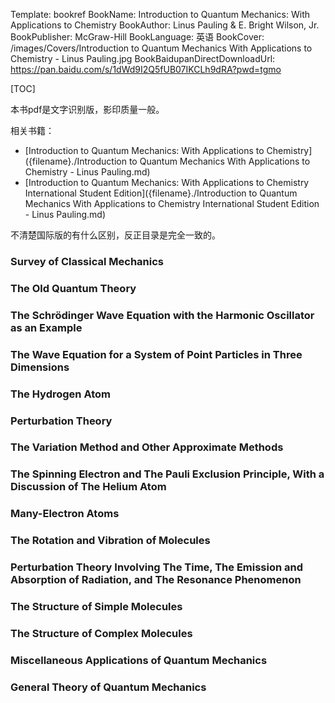 Template: bookref
BookName: Introduction to Quantum Mechanics: With Applications to Chemistry
BookAuthor: Linus Pauling & E. Bright Wilson, Jr.
BookPublisher: McGraw-Hill
BookLanguage: 英语
BookCover: /images/Covers/Introduction to Quantum Mechanics With Applications to Chemistry - Linus Pauling.jpg
BookBaidupanDirectDownloadUrl: https://pan.baidu.com/s/1dWd9I2Q5fUB07IKCLh9dRA?pwd=tgmo  

[TOC]

本书pdf是文字识别版，影印质量一般。

相关书籍：

- [Introduction to Quantum Mechanics: With Applications to Chemistry]({filename}./Introduction to Quantum Mechanics With Applications to Chemistry - Linus Pauling.md)
- [Introduction to Quantum Mechanics: With Applications to Chemistry International Student Edition]({filename}./Introduction to Quantum Mechanics With Applications to Chemistry International Student Edition - Linus Pauling.md)

不清楚国际版的有什么区别，反正目录是完全一致的。

### Survey of Classical Mechanics

### The Old Quantum Theory

### The Schrödinger Wave Equation with the Harmonic Oscillator as an Example

### The Wave Equation for a System of Point Particles in Three Dimensions

### The Hydrogen Atom

### Perturbation Theory

### The Variation Method and Other Approximate Methods

### The Spinning Electron and The Pauli Exclusion Principle, With a Discussion of The Helium Atom

### Many-Electron Atoms

### The Rotation and Vibration of Molecules

### Perturbation Theory Involving The Time, The Emission and Absorption of Radiation, and The Resonance Phenomenon

### The Structure of Simple Molecules

### The Structure of Complex Molecules

### Miscellaneous Applications of Quantum Mechanics

### General Theory of Quantum Mechanics


